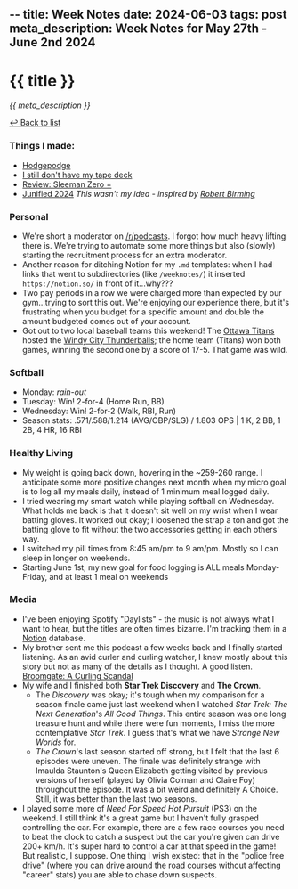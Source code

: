 --
title: Week Notes
date: 2024-06-03
tags: post
meta_description: Week Notes for May 27th - June 2nd 2024
---

# {{ title }}

*{{ meta_description }}*

[↩ Back to list](/weeknotes/)


### Things I made:

- [Hodgepodge](https://lwgrs.bearblog.dev/hodgepodge/)
- [I still don't have my tape deck](https://lwgrs.bearblog.dev/i-still-dont-have-my-tape-deck/)
- [Review: Sleeman Zero +](https://lwgrs.bearblog.dev/sleeman-zero/)
- [Junified 2024](https://lwgrs.bearblog.dev/junified-2024/) *This wasn't my idea - inspired by [Robert Birming](https://birming.com/junited-how-who/)*

### Personal

- We're short a moderator on [/r/podcasts](https://reddit.com/r/podcasts/). I forgot how much heavy lifting there is. We're trying to automate some more things but also (slowly) starting the recruitment process for an extra moderator. 
- Another reason for ditching Notion for my `.md` templates: when I had links that went to subdirectories (like `/weeknotes/`) it inserted `https://notion.so/` in front of it...why??? 
- Two pay periods in a row we were charged more than expected by our gym...trying to sort this out. We're enjoying our experience there, but it's frustrating when you budget for a specific amount and double the amount budgeted comes out of your account. 
- Got out to two local baseball teams this weekend! The [Ottawa Titans](https://www.ottawatitans.com/) hosted the [Windy City Thunderballs](https://www.wcthunderbolts.com/); the home team (Titans) won both games, winning the second one by a score of 17-5. That game was wild. 

### Softball

- Monday: *rain-out* 
- Tuesday: Win! 2-for-4 (Home Run, BB)
- Wednesday: Win! 2-for-2 (Walk, RBI, Run)
- Season stats: .571/.588/1.214 (AVG/OBP/SLG) / 1.803 OPS | 1 K, 2 BB, 1 2B, 4 HR, 16 RBI

### Healthy Living

- My weight is going back down, hovering in the ~259-260 range. I anticipate some more positive changes next month when my micro goal is to log all my meals daily, instead of 1 minimum meal logged daily.
- I tried wearing my smart watch while playing softball on Wednesday. What holds me back is that it doesn't sit well on my wrist when I wear batting gloves. It worked out okay; I loosened the strap a ton and got the batting glove to fit without the two accessories getting in each others' way. 
- I switched my pill times from 8:45 am/pm to 9 am/pm. Mostly so I can sleep in longer on weekends.
- Starting June 1st, my new goal for food logging is ALL meals Monday-Friday, and at least 1 meal on weekends

### Media

- I've been enjoying Spotify "Daylists" - the music is not always what I want to hear, but the titles are often times bizarre. I'm tracking them in a [Notion](https://notion.so) database. 
- My brother sent me this podcast a few weeks back and I finally started listening. As an avid curler and curling watcher, I knew mostly about this story but not as many of the details as I thought. A good listen. [Broomgate: A Curling Scandal](https://www.cbc.ca/listen/cbc-podcasts/1427-broomgate-a-curling-scandal)
- My wife and I finished both **Star Trek Discovery** and **The Crown**.
  - The *Discovery* was okay; it's tough when my comparison for a season finale came just last weekend when I watched *Star Trek: The Next Generation*'s *All Good Things*. This entire season was one long treasure hunt and while there were fun moments, I miss the more contemplative *Star Trek*. I guess that's what we have *Strange New Worlds* for. 
  - *The Crown*'s last season started off strong, but I felt that the last 6 episodes were uneven. The finale was definitely strange with Imaulda Staunton's Queen Elizabeth getting visited by previous versions of herself (played by Olivia Colman and Claire Foy) throughout the episode. It was a bit weird and definitely A Choice. Still, it was better than the last two seasons. 
- I played some more of *Need For Speed Hot Pursuit* (PS3) on the weekend. I still think it's a great game but I haven't fully grasped controlling the car. For example, there are a few race courses you need to beat the clock to catch a suspect but the car you're given can drive 200+ km/h. It's super hard to control a car at that speed in the game! But realistic, I suppose. One thing I wish existed: that in the "police free drive" (where you can drive around the road courses without affecting "career" stats) you are able to chase down suspects. 